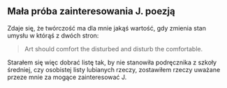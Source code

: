 ## Mała próba zainteresowania J. poezją

Zdaje się, że twórczość ma dla mnie jakąś wartość, gdy zmienia stan umysłu w którąś z dwóch stron:
> Art should comfort the disturbed and disturb the comfortable.

Starałem się więc dobrać listę tak, by nie stanowiła podręcznika z szkoły średniej, czy osobistej listy lubianych rzeczy, zostawiłem rzeczy uważane przeze mnie za mogące zainteresować J.

